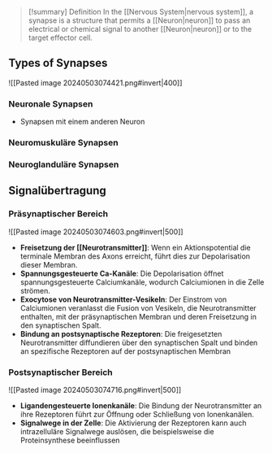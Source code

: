 > [!summary] Definition
> In the [[Nervous System|nervous system]], a synapse is a structure that permits a [[Neuron|neuron]] to pass an electrical or chemical signal to another [[Neuron|neuron]] or to the target effector cell. 

## Types of Synapses
![[Pasted image 20240503074421.png#invert|400]]
### Neuronale Synapsen
- Synapsen mit einem anderen Neuron
### Neuromuskuläre Synapsen
### Neuroglanduläre Synapsen

## Signalübertragung
### Präsynaptischer Bereich
![[Pasted image 20240503074603.png#invert|500]]
- **Freisetzung der [[Neurotransmitter]]**: Wenn ein Aktionspotential die terminale Membran des Axons erreicht, führt dies zur Depolarisation dieser Membran.
- **Spannungsgesteuerte Ca-Kanäle**: Die Depolarisation öffnet spannungsgesteuerte Calciumkanäle, wodurch Calciumionen in die Zelle strömen.
- **Exocytose von Neurotransmitter-Vesikeln**: Der Einstrom von Calciumionen veranlasst die Fusion von Vesikeln, die Neurotransmitter enthalten, mit der präsynaptischen Membran und deren Freisetzung in den synaptischen Spalt.
- **Bindung an postsynaptische Rezeptoren**: Die freigesetzten Neurotransmitter diffundieren über den synaptischen Spalt und binden an spezifische Rezeptoren auf der postsynaptischen Membran
### Postsynaptischer Bereich
![[Pasted image 20240503074716.png#invert|500]]
- **Ligandengesteuerte Ionenkanäle**: Die Bindung der Neurotransmitter an ihre Rezeptoren führt zur Öffnung oder Schließung von Ionenkanälen.
- **Signalwege in der Zelle**: Die Aktivierung der Rezeptoren kann auch intrazelluläre Signalwege auslösen, die beispielsweise die Proteinsynthese beeinflussen